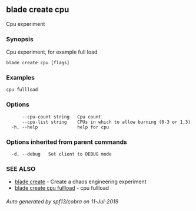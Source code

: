 ## blade create cpu

Cpu experiment

### Synopsis

Cpu experiment, for example full load

```
blade create cpu [flags]
```

### Examples

```
cpu fullload
```

### Options

```
      --cpu-count string   Cpu count
      --cpu-list string    CPUs in which to allow burning (0-3 or 1,3)
  -h, --help               help for cpu
```

### Options inherited from parent commands

```
  -d, --debug   Set client to DEBUG mode
```

### SEE ALSO

* [blade create](blade_create.md)	 - Create a chaos engineering experiment
* [blade create cpu fullload](blade_create_cpu_fullload.md)	 - cpu fullload

###### Auto generated by spf13/cobra on 11-Jul-2019
